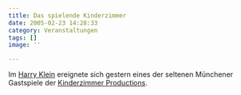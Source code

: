 ```yaml
---
title: Das spielende Kinderzimmer
date: 2005-02-23 14:28:33
category: Veranstaltungen
tags: []
image: ''

---
```


Im [Harry Klein](http://www.harrykleinclub.de/) ereignete sich gestern eines der seltenen Münchener Gastspiele der [Kinderzimmer Productions](http://www.kinderzimmer-productions.de/).
